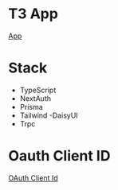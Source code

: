 # T3 App

[App](https://t3app-wiljamit.vercel.app/)

# Stack

- TypeScript
- NextAuth
- Prisma
- Tailwind
  -DaisyUI
- Trpc

# Oauth Client ID

[OAuth Client Id](https://scribehow.com/shared/Github_Workflow_Oauth_tokenin_luomiseen__7ypi0Q1RSVWZS70tlKw9Yg)
